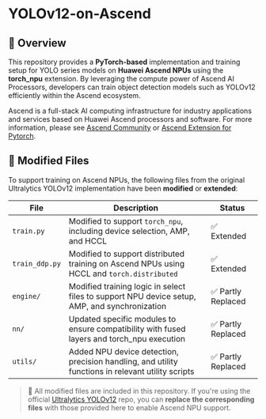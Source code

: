 # YOLOv12-on-Ascend

## 📌 Overview

This repository provides a **PyTorch-based** implementation and training setup for YOLO series models on **Huawei Ascend NPUs** using the **torch_npu** extension. By leveraging the compute power of Ascend AI Processors, developers can train object detection models such as YOLOv12 efficiently within the Ascend ecosystem.

Ascend is a full-stack AI computing infrastructure for industry applications and services based on Huawei Ascend processors and software. For more information, please see [Ascend Community](https://www.hiascend.com/en/) or [Ascend Extension for Pytorch](https://github.com/Ascend/pytorch).

## 🔧 Modified Files

To support training on Ascend NPUs, the following files from the original Ultralytics YOLOv12 implementation have been **modified** or **extended**:

| File | Description | Status |
|------|-------------|--------|
| `train.py` | Modified to support `torch_npu`, including device selection, AMP, and HCCL | ✅ Extended |
| `train_ddp.py` | Modified to support distributed training on Ascend NPUs using HCCL and `torch.distributed` | ✅ Extended |
| `engine/` | Modified training logic in select files to support NPU device setup, AMP, and synchronization | ✅ Partly Replaced |
| `nn/` | Updated specific modules to ensure compatibility with fused layers and torch_npu execution | ✅ Partly Replaced |
| `utils/` | Added NPU device detection, precision handling, and utility functions in relevant utility scripts | ✅ Partly Replaced |


> 🔄 All modified files are included in this repository. If you're using the official [Ultralytics YOLOv12](https://github.com/sunsmarterjie/yolov12) repo, you can **replace the corresponding files** with those provided here to enable Ascend NPU support.
